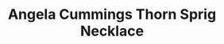 ---
title: Angela Cummings Thorn Sprig Necklace
description: |
  This lovely arrangement of 36 Akoya Pearls recalls a circlet crown with golden, sculpted tendrils - a collar necklace that frames the face with luminous warmth.
specs: |
  8.75 - 6mm Akoya Cultured Pearls, set in 18K Yellow Gold.
images:
  - image_path: /uploads/angela-cummings-for-assael-thorn-sprig-necklace.png
_category:
order: 3
tags:
  - necklaces
---